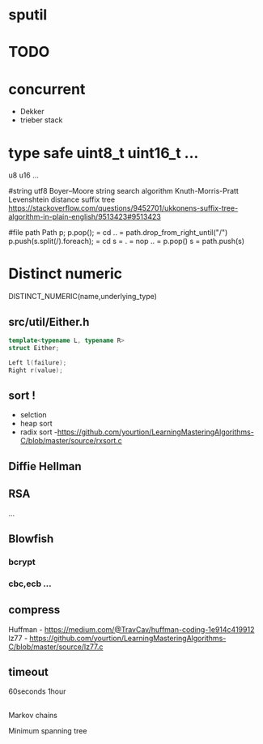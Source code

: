 # sputil

# TODO
# concurrent
- Dekker
- trieber stack

# type safe uint8_t uint16_t ...
u8
u16
...

#string
utf8
Boyer–Moore string search algorithm
Knuth-Morris-Pratt
Levenshtein distance
suffix tree https://stackoverflow.com/questions/9452701/ukkonens-suffix-tree-algorithm-in-plain-english/9513423#9513423

#file path
			Path p;
			p.pop(); = cd .. = path.drop_from_right_until("/")
			p.push(s.split(/).foreach); = cd s = . = nop
													.. = p.pop()
													s  = path.push(s)

# Distinct numeric
DISTINCT_NUMERIC(name,underlying_type)

## src/util/Either.h
```cpp
template<typename L, typename R>
struct Either;

Left l(failure);
Right r(value);
```

## sort !
- selction
- heap sort
- radix sort -https://github.com/yourtion/LearningMasteringAlgorithms-C/blob/master/source/rxsort.c

## Diffie Hellman
## RSA
...

## Blowfish
### bcrypt
### cbc,ecb ...

## compress
Huffman - https://medium.com/@TravCav/huffman-coding-1e914c419912
lz77 - https://github.com/yourtion/LearningMasteringAlgorithms-C/blob/master/source/lz77.c


## timeout
60seconds
1hour


##
Markov chains

Minimum spanning tree
